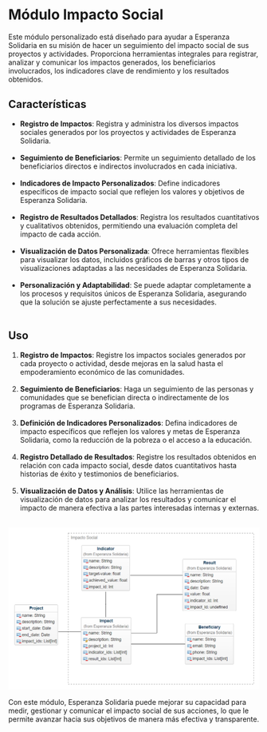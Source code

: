 # Módulo Impacto Social 

Este módulo personalizado está diseñado para ayudar a Esperanza Solidaria en su misión de hacer un seguimiento del impacto social de sus proyectos y actividades. Proporciona herramientas integrales para registrar, analizar y comunicar los impactos generados, los beneficiarios involucrados, los indicadores clave de rendimiento y los resultados obtenidos.

## Características

- **Registro de Impactos**: Registra y administra los diversos impactos sociales generados por los proyectos y actividades de Esperanza Solidaria.<br><br>
- **Seguimiento de Beneficiarios**: Permite un seguimiento detallado de los beneficiarios directos e indirectos involucrados en cada iniciativa.<br><br>
- **Indicadores de Impacto Personalizados**: Define indicadores específicos de impacto social que reflejen los valores y objetivos de Esperanza Solidaria.<br><br>
- **Registro de Resultados Detallados**: Registra los resultados cuantitativos y cualitativos obtenidos, permitiendo una evaluación completa del impacto de cada acción.<br><br>
- **Visualización de Datos Personalizada**: Ofrece herramientas flexibles para visualizar los datos, incluidos gráficos de barras y otros tipos de visualizaciones adaptadas a las necesidades de Esperanza Solidaria.<br><br>
- **Personalización y Adaptabilidad**: Se puede adaptar completamente a los procesos y requisitos únicos de Esperanza Solidaria, asegurando que la solución se ajuste perfectamente a sus necesidades.<br><br>

## Uso

1. **Registro de Impactos**: Registre los impactos sociales generados por cada proyecto o actividad, desde mejoras en la salud hasta el empoderamiento económico de las comunidades.<br><br>
2. **Seguimiento de Beneficiarios**: Haga un seguimiento de las personas y comunidades que se benefician directa o indirectamente de los programas de Esperanza Solidaria.<br><br>
3. **Definición de Indicadores Personalizados**: Defina indicadores de impacto específicos que reflejen los valores y metas de Esperanza Solidaria, como la reducción de la pobreza o el acceso a la educación.<br><br>
4. **Registro Detallado de Resultados**: Registre los resultados obtenidos en relación con cada impacto social, desde datos cuantitativos hasta historias de éxito y testimonios de beneficiarios.<br><br>
5. **Visualización de Datos y Análisis**: Utilice las herramientas de visualización de datos para analizar los resultados y comunicar el impacto de manera efectiva a las partes interesadas internas y externas.<br><br>

![Módulo de Gestión de Impacto Social para Esperanza Solidaria](screenshots/impacto_social.png)


Con este módulo, Esperanza Solidaria puede mejorar su capacidad para medir, gestionar y comunicar el impacto social de sus acciones, lo que le permite avanzar hacia sus objetivos de manera más efectiva y transparente.


